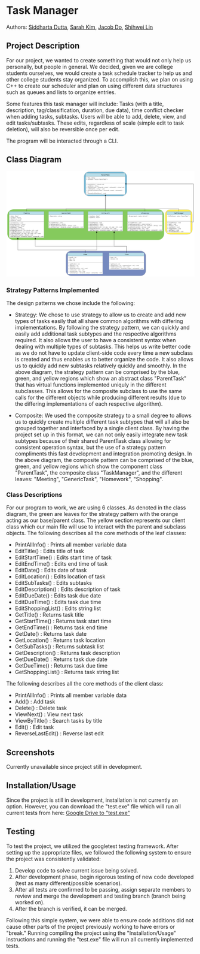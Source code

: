  # Task Manager
 Authors: [Siddharta Dutta](https://github.com/SiddhartaDutta), [Sarah Kim](https://github.com/sarahkimmieee), [Jacob Do](https://github.com/jacobcdo), [Shihwei Lin](https://github.com/slin182)

## Project Description
  
For our project, we wanted to create something that would not only help us personally, but people in general. We decided, given we are college students ourselves, we would create a task schedule tracker to help us and other college students stay organized. To accomplish this, we plan on using C++ to create our scheduler and plan on using different data structures such as queues and lists to organize entries.

Some features this task manager will include: Tasks (with a title, description, tag/classification, duration, due data), time conflict checker when adding tasks, subtasks.
Users will be able to add, delete, view, and edit tasks/subtasks. These edits, regardless of scale (simple edit to task deletion), will also be reversible once per edit.

The program will be interacted through a CLI.

## Class Diagram

![image of current version of class diagram](./images/Screenshot_1515.png)

### Strategy Patterns Implemented

The design patterns we chose include the following:

- Strategy: We chose to use strategy to allow us to create and add new types of tasks easily that all share common algorithms with differing implementations. By following the strategy pattern, we can quickly and easily add additional task subtypes and the respective algorithms required. It also allows the user to have a consistent syntax when dealing with multiple types of subtasks. This helps us write better code as we do not have to update client-side code every time a new subclass is created and thus enables us to better organize the code. It also allows us to quickly add new subtasks relatively quickly and smoothly. In the above diagram, the strategy pattern can be comprised by the blue, green, and yellow regions which show an abstract class "ParentTask" that has virtual functions implemented uniquly in the different subclasses. This allows for the composite subclass to use the same calls for the different objects while producing different results (due to the differing implementations of each respective algorithm).

- Composite: We used the composite strategy to a small degree to allows us to quickly create multiple different task subtypes that will all also be grouped together and interfaced by a single client class. By having the project set up in this format, we can not only easily integrate new task subtypes because of their shared ParentTask class allowing for consistent operation syntax, but the use of a strategy pattern compliments this fast development and integration promoting design. In the above diagram, the composite pattern can be comprised of the blue, green, and yellow regions which show the component class "ParentTask", the composite class "TaskManager", and the different leaves: "Meeting", "GenericTask", "Homework", "Shopping".

### Class Descriptions
 For our program to work, we are using 6 classes. As denoted in the class diagram, the green are leaves for the strategy pattern with the orange acting as our base/parent class. The yellow section represents our client class which our main file will use to interact with the parent and subclass objects. The following describes all the core methods of the leaf classes:

- PrintAllInfo() : Prints all member variable data
- EditTitle() : Edits title of task
- EditStartTime() : Edits start time of task
- EditEndTime() : Edits end time of task
- EditDate() : Edits date of task
- EditLocation() : Edits location of task
- EditSubTasks() : Edits subtasks
- EditDescription() : Edits description of task
- EditDueDate() : Edits task due date
- EditDueTime() : Edits task due time
- EditShoppingList() : Edits string list
- GetTitle() : Returns task title
- GetStartTime() : Returns task start time
- GetEndTime() : Returns task end time
- GetDate() : Returns task date
- GetLocation() : Returns task location
- GetSubTasks() : Returns subtask list
- GetDescription() : Returns task description
- GetDueDate() : Returns task due date
- GetDueTime() : Returns task due time
- GetShoppingList() : Returns task string list

The following describes all the core methods of the client class:

- PrintAllInfo() : Prints all member variable data
- Add() : Add task
- Delete() : Delete task
- ViewNext() : View next task
- ViewByTitle() : Search tasks by title
- Edit() : Edit task
- ReverseLastEdit() : Reverse last edit 
 
 ## Screenshots
 Currently unavailable since project still in development.

 ## Installation/Usage
 Since the project is still in development, installation is not currently an option. However, you can download the "test.exe" file which will run all current tests from here: [Google Drive to "test.exe"](https://drive.google.com/drive/folders/1P3eTyWPxXYc-eMa-bkTmEFtWDHt6gyM6?usp=sharing)
 
 ## Testing
 To test the project, we utilized the googletest testing framework. After setting up the appropriate files, we followed the following system to ensure the project was consistently validated:
 1. Develop code to solve current issue being solved.
 2. After development phase, begin rigorous testing of new code developed (test as many different/possible scenarios).
 3. After all tests are confirmed to be passing, assign separate members to review and merge the development and testing branch (branch being worked on).
 4. After the branch is verified, it can be merged.

 Following this simple system, we were able to ensure code additions did not cause other parts of the project previously working to have errors or "break." Running compiling the project using the "Installation/Usage" instructions and running the "test.exe" file will run all currently implemented tests.